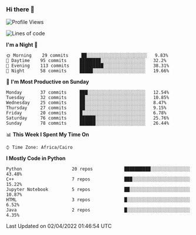 ### Hi there 👋

<!--
**AMR-KELEG/AMR-KELEG** is a ✨ _special_ ✨ repository because its `README.md` (this file) appears on your GitHub profile.

Here are some ideas to get you started:

- 🔭 I’m currently working on ...
- 🌱 I’m currently learning ...
- 👯 I’m looking to collaborate on ...
- 🤔 I’m looking for help with ...
- 💬 Ask me about ...
- 📫 How to reach me: ...
- 😄 Pronouns: ...
- ⚡ Fun fact: ...
-->

<!--START_SECTION:waka-->
![Profile Views](http://img.shields.io/badge/Profile%20Views-1-blue)

![Lines of code](https://img.shields.io/badge/From%20Hello%20World%20I%27ve%20Written-2%20Million%20lines%20of%20code-blue)

**I'm a Night 🦉** 

```text
🌞 Morning    29 commits     ██░░░░░░░░░░░░░░░░░░░░░░░   9.83% 
🌆 Daytime    95 commits     ████████░░░░░░░░░░░░░░░░░   32.2% 
🌃 Evening    113 commits    █████████░░░░░░░░░░░░░░░░   38.31% 
🌙 Night      58 commits     █████░░░░░░░░░░░░░░░░░░░░   19.66%

```
📅 **I'm Most Productive on Sunday** 

```text
Monday       37 commits     ███░░░░░░░░░░░░░░░░░░░░░░   12.54% 
Tuesday      32 commits     ██░░░░░░░░░░░░░░░░░░░░░░░   10.85% 
Wednesday    25 commits     ██░░░░░░░░░░░░░░░░░░░░░░░   8.47% 
Thursday     27 commits     ██░░░░░░░░░░░░░░░░░░░░░░░   9.15% 
Friday       20 commits     █░░░░░░░░░░░░░░░░░░░░░░░░   6.78% 
Saturday     76 commits     ██████░░░░░░░░░░░░░░░░░░░   25.76% 
Sunday       78 commits     ██████░░░░░░░░░░░░░░░░░░░   26.44%

```


📊 **This Week I Spent My Time On** 

```text
⌚︎ Time Zone: Africa/Cairo

```

**I Mostly Code in Python** 

```text
Python                   20 repos            ██████████░░░░░░░░░░░░░░░   43.48% 
C++                      7 repos             ███░░░░░░░░░░░░░░░░░░░░░░   15.22% 
Jupyter Notebook         5 repos             ██░░░░░░░░░░░░░░░░░░░░░░░   10.87% 
HTML                     3 repos             █░░░░░░░░░░░░░░░░░░░░░░░░   6.52% 
Java                     2 repos             █░░░░░░░░░░░░░░░░░░░░░░░░   4.35%

```



 Last Updated on 02/04/2022 01:46:54 UTC
<!--END_SECTION:waka-->
